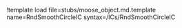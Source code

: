 !template load file=stubs/moose_object.md.template name=RndSmoothCircleIC syntax=/ICs/RndSmoothCircleIC